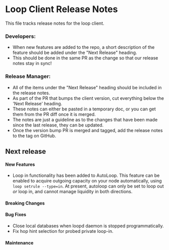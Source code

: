 # Loop Client Release Notes
This file tracks release notes for the loop client. 

### Developers: 
* When new features are added to the repo, a short description of the feature should be added under the "Next Release" heading.
* This should be done in the same PR as the change so that our release notes stay in sync!

### Release Manager: 
* All of the items under the "Next Release" heading should be included in the release notes.
* As part of the PR that bumps the client version, cut everything below the 'Next Release' heading. 
* These notes can either be pasted in a temporary doc, or you can get them from the PR diff once it is merged. 
* The notes are just a guideline as to the changes that have been made since the last release, they can be updated.
* Once the version bump PR is merged and tagged, add the release notes to the tag on GitHub.

## Next release

#### New Features
* Loop in functionality has been added to AutoLoop. This feature can be enabled
  to acquire outgoing capacity on your node automatically, using 
  `loop setrule --type=in`. At present, autoloop can only be set to loop out 
  *or* loop in, and cannot manage liquidity in both directions.

#### Breaking Changes

#### Bug Fixes

* Close local databases when loopd daemon is stopped programmatically.
* Fix hop hint selection for probed private loop-in.

#### Maintenance
